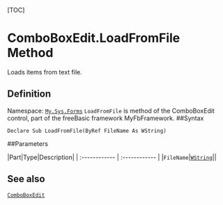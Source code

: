 [TOC]
# ComboBoxEdit.LoadFromFile Method
Loads items from text file.
## Definition
Namespace: [`My.Sys.Forms`](My.Sys.Forms.md)
`LoadFromFile` is method of the ComboBoxEdit control, part of the freeBasic framework MyFbFramework.
##Syntax
```freeBasic
Declare Sub LoadFromFile(ByRef FileName As WString)
```

##Parameters

|Part|Type|Description|
| :------------ | :------------ |
|`FileName`|[`WString`]("https://www.freebasic.net/wiki/KeyPgWString")||
## See also
[`ComboBoxEdit`](ComboBoxEdit.md)
